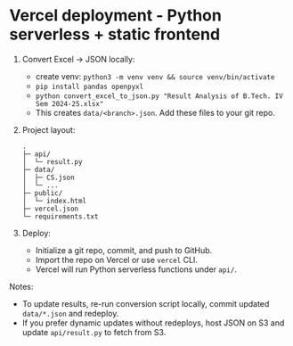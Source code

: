 # Vercel deployment - Python serverless + static frontend

1. Convert Excel -> JSON locally:
   - create venv: `python3 -m venv venv && source venv/bin/activate`
   - `pip install pandas openpyxl`
   - `python convert_excel_to_json.py "Result Analysis of B.Tech. IV Sem 2024-25.xlsx"`
   - This creates `data/<branch>.json`. Add these files to your git repo.

2. Project layout:
   ```
   .
   ├─ api/
   │  └─ result.py
   ├─ data/
   │  ├─ CS.json
   │  └─ ...
   ├─ public/
   │  └─ index.html
   ├─ vercel.json
   └─ requirements.txt
   ```

3. Deploy:
   - Initialize a git repo, commit, and push to GitHub.
   - Import the repo on Vercel or use `vercel` CLI.
   - Vercel will run Python serverless functions under `api/`.

Notes:
- To update results, re-run conversion script locally, commit updated `data/*.json` and redeploy.
- If you prefer dynamic updates without redeploys, host JSON on S3 and update `api/result.py` to fetch from S3.

